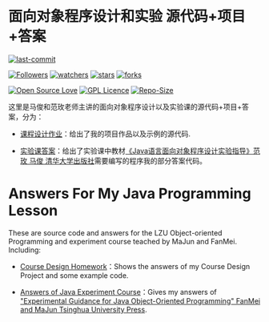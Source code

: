 # 面向对象程序设计和实验 源代码+项目+答案

[![last-commit](https://img.shields.io/github/last-commit/HollowMan6/Answers-for-My-LZU-UG-Courses)](../../../graphs/commit-activity)

[![Followers](https://img.shields.io/github/followers/HollowMan6?style=social)](https://github.com/HollowMan6?tab=followers)
[![watchers](https://img.shields.io/github/watchers/HollowMan6/Answers-for-My-LZU-UG-Courses?style=social)](../../../watchers)
[![stars](https://img.shields.io/github/stars/HollowMan6/Answers-for-My-LZU-UG-Courses?style=social)](../../../stargazers)
[![forks](https://img.shields.io/github/forks/HollowMan6/Answers-for-My-LZU-UG-Courses?style=social)](../../../network/members)

[![Open Source Love](https://badges.frapsoft.com/os/v1/open-source.svg?v=103)](https://hollowman6.github.io/fund.html)
[![GPL Licence](https://badges.frapsoft.com/os/gpl/gpl.svg?v=103)](https://opensource.org/licenses/GPL-3.0/)
[![Repo-Size](https://img.shields.io/github/repo-size/HollowMan6/Answers-for-My-LZU-UG-Courses.svg)](../../../archive/master.zip)

这里是马俊和范玫老师主讲的面向对象程序设计以及实验课的源代码+项目+答案，分为：

* [课程设计作业](Homework/)：给出了我的项目作品以及示例的源代码.

* [实验课答案](My%20Code%20of%20实验指导/)：给出了实验课中教材[《Java语言面向对象程序设计实验指导》范玫 马俊 清华大学出版社](http://www.tup.tsinghua.edu.cn/booksCenter/book_06253501.html)需要编写的程序我的部分答案代码。

# Answers For My Java Programming Lesson

These are source code and answers for the LZU Object-oriented Programming and experiment course teached by MaJun and FanMei. Including: 

* [Course Design Homework](Homework/)：Shows the answers of my Course Design Project and some example code.

* [Answers of Java Experiment Course](My%20Code%20of%20实验指导/)：Gives my answers of ["Experimental Guidance for Java Object-Oriented Programming" FanMei and MaJun Tsinghua University Press](http://www.tup.tsinghua.edu.cn/booksCenter/book_06253501.html).
